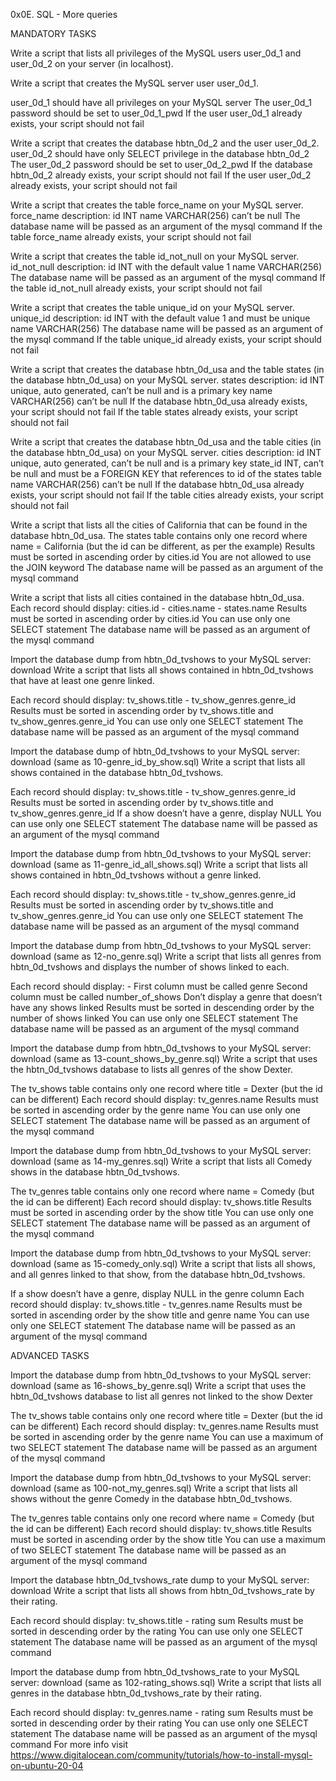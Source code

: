 0x0E. SQL - More queries

MANDATORY TASKS

Write a script that lists all privileges of the MySQL users user_0d_1 and user_0d_2 on your server (in localhost).

Write a script that creates the MySQL server user user_0d_1.

user_0d_1 should have all privileges on your MySQL server The user_0d_1 password should be set to user_0d_1_pwd If the user user_0d_1 already exists, your script should not fail

Write a script that creates the database hbtn_0d_2 and the user user_0d_2.
user_0d_2 should have only SELECT privilege in the database hbtn_0d_2 The user_0d_2 password should be set to user_0d_2_pwd If the database hbtn_0d_2 already exists, your script should not fail If the user user_0d_2 already exists, your script should not fail

Write a script that creates the table force_name on your MySQL server.
force_name description: id INT name VARCHAR(256) can’t be null The database name will be passed as an argument of the mysql command If the table force_name already exists, your script should not fail

Write a script that creates the table id_not_null on your MySQL server.
id_not_null description: id INT with the default value 1 name VARCHAR(256) The database name will be passed as an argument of the mysql command If the table id_not_null already exists, your script should not fail

Write a script that creates the table unique_id on your MySQL server.
unique_id description: id INT with the default value 1 and must be unique name VARCHAR(256) The database name will be passed as an argument of the mysql command If the table unique_id already exists, your script should not fail

Write a script that creates the database hbtn_0d_usa and the table states (in the database hbtn_0d_usa) on your MySQL server.
states description: id INT unique, auto generated, can’t be null and is a primary key name VARCHAR(256) can’t be null If the database hbtn_0d_usa already exists, your script should not fail If the table states already exists, your script should not fail

Write a script that creates the database hbtn_0d_usa and the table cities (in the database hbtn_0d_usa) on your MySQL server.
cities description: id INT unique, auto generated, can’t be null and is a primary key state_id INT, can’t be null and must be a FOREIGN KEY that references to id of the states table name VARCHAR(256) can’t be null If the database hbtn_0d_usa already exists, your script should not fail If the table cities already exists, your script should not fail

Write a script that lists all the cities of California that can be found in the database hbtn_0d_usa.
The states table contains only one record where name = California (but the id can be different, as per the example) Results must be sorted in ascending order by cities.id You are not allowed to use the JOIN keyword The database name will be passed as an argument of the mysql command

Write a script that lists all cities contained in the database hbtn_0d_usa.
Each record should display: cities.id - cities.name - states.name Results must be sorted in ascending order by cities.id You can use only one SELECT statement The database name will be passed as an argument of the mysql command

Import the database dump from hbtn_0d_tvshows to your MySQL server: download
Write a script that lists all shows contained in hbtn_0d_tvshows that have at least one genre linked.

Each record should display: tv_shows.title - tv_show_genres.genre_id Results must be sorted in ascending order by tv_shows.title and tv_show_genres.genre_id You can use only one SELECT statement The database name will be passed as an argument of the mysql command

Import the database dump of hbtn_0d_tvshows to your MySQL server: download (same as 10-genre_id_by_show.sql)
Write a script that lists all shows contained in the database hbtn_0d_tvshows.

Each record should display: tv_shows.title - tv_show_genres.genre_id Results must be sorted in ascending order by tv_shows.title and tv_show_genres.genre_id If a show doesn’t have a genre, display NULL You can use only one SELECT statement The database name will be passed as an argument of the mysql command

Import the database dump from hbtn_0d_tvshows to your MySQL server: download (same as 11-genre_id_all_shows.sql)
Write a script that lists all shows contained in hbtn_0d_tvshows without a genre linked.

Each record should display: tv_shows.title - tv_show_genres.genre_id Results must be sorted in ascending order by tv_shows.title and tv_show_genres.genre_id You can use only one SELECT statement The database name will be passed as an argument of the mysql command

Import the database dump from hbtn_0d_tvshows to your MySQL server: download (same as 12-no_genre.sql)
Write a script that lists all genres from hbtn_0d_tvshows and displays the number of shows linked to each.

Each record should display: - First column must be called genre Second column must be called number_of_shows Don’t display a genre that doesn’t have any shows linked Results must be sorted in descending order by the number of shows linked You can use only one SELECT statement The database name will be passed as an argument of the mysql command

Import the database dump from hbtn_0d_tvshows to your MySQL server: download (same as 13-count_shows_by_genre.sql)
Write a script that uses the hbtn_0d_tvshows database to lists all genres of the show Dexter.

The tv_shows table contains only one record where title = Dexter (but the id can be different) Each record should display: tv_genres.name Results must be sorted in ascending order by the genre name You can use only one SELECT statement The database name will be passed as an argument of the mysql command

Import the database dump from hbtn_0d_tvshows to your MySQL server: download (same as 14-my_genres.sql)
Write a script that lists all Comedy shows in the database hbtn_0d_tvshows.

The tv_genres table contains only one record where name = Comedy (but the id can be different) Each record should display: tv_shows.title Results must be sorted in ascending order by the show title You can use only one SELECT statement The database name will be passed as an argument of the mysql command

Import the database dump from hbtn_0d_tvshows to your MySQL server: download (same as 15-comedy_only.sql)
Write a script that lists all shows, and all genres linked to that show, from the database hbtn_0d_tvshows.

If a show doesn’t have a genre, display NULL in the genre column Each record should display: tv_shows.title - tv_genres.name Results must be sorted in ascending order by the show title and genre name You can use only one SELECT statement The database name will be passed as an argument of the mysql command

ADVANCED TASKS

Import the database dump from hbtn_0d_tvshows to your MySQL server: download (same as 16-shows_by_genre.sql)
Write a script that uses the hbtn_0d_tvshows database to list all genres not linked to the show Dexter

The tv_shows table contains only one record where title = Dexter (but the id can be different) Each record should display: tv_genres.name Results must be sorted in ascending order by the genre name You can use a maximum of two SELECT statement The database name will be passed as an argument of the mysql command

Import the database dump from hbtn_0d_tvshows to your MySQL server: download (same as 100-not_my_genres.sql)
Write a script that lists all shows without the genre Comedy in the database hbtn_0d_tvshows.

The tv_genres table contains only one record where name = Comedy (but the id can be different) Each record should display: tv_shows.title Results must be sorted in ascending order by the show title You can use a maximum of two SELECT statement The database name will be passed as an argument of the mysql command

Import the database hbtn_0d_tvshows_rate dump to your MySQL server: download
Write a script that lists all shows from hbtn_0d_tvshows_rate by their rating.

Each record should display: tv_shows.title - rating sum Results must be sorted in descending order by the rating You can use only one SELECT statement The database name will be passed as an argument of the mysql command

Import the database dump from hbtn_0d_tvshows_rate to your MySQL server: download (same as 102-rating_shows.sql)
Write a script that lists all genres in the database hbtn_0d_tvshows_rate by their rating.

Each record should display: tv_genres.name - rating sum Results must be sorted in descending order by their rating You can use only one SELECT statement The database name will be passed as an argument of the mysql command For more info visit https://www.digitalocean.com/community/tutorials/how-to-install-mysql-on-ubuntu-20-04
